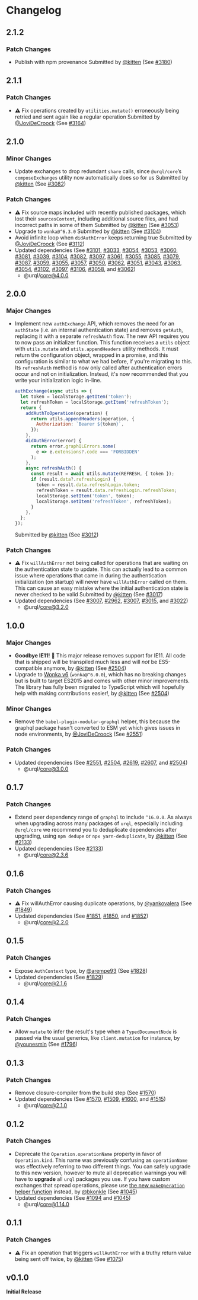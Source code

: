 # Changelog

## 2.1.2

### Patch Changes

- Publish with npm provenance
  Submitted by [@kitten](https://github.com/kitten) (See [#3180](https://github.com/urql-graphql/urql/pull/3180))

## 2.1.1

### Patch Changes

- ⚠️ Fix operations created by `utilities.mutate()` erroneously being retried and sent again like a regular operation
  Submitted by [@JoviDeCroock](https://github.com/JoviDeCroock) (See [#3164](https://github.com/urql-graphql/urql/pull/3164))

## 2.1.0

### Minor Changes

- Update exchanges to drop redundant `share` calls, since `@urql/core`’s `composeExchanges` utility now automatically does so for us
  Submitted by [@kitten](https://github.com/kitten) (See [#3082](https://github.com/urql-graphql/urql/pull/3082))

### Patch Changes

- ⚠️ Fix source maps included with recently published packages, which lost their `sourcesContent`, including additional source files, and had incorrect paths in some of them
  Submitted by [@kitten](https://github.com/kitten) (See [#3053](https://github.com/urql-graphql/urql/pull/3053))
- Upgrade to `wonka@^6.3.0`
  Submitted by [@kitten](https://github.com/kitten) (See [#3104](https://github.com/urql-graphql/urql/pull/3104))
- Avoid infinite loop when `didAuthError` keeps returning true
  Submitted by [@JoviDeCroock](https://github.com/JoviDeCroock) (See [#3112](https://github.com/urql-graphql/urql/pull/3112))
- Updated dependencies (See [#3101](https://github.com/urql-graphql/urql/pull/3101), [#3033](https://github.com/urql-graphql/urql/pull/3033), [#3054](https://github.com/urql-graphql/urql/pull/3054), [#3053](https://github.com/urql-graphql/urql/pull/3053), [#3060](https://github.com/urql-graphql/urql/pull/3060), [#3081](https://github.com/urql-graphql/urql/pull/3081), [#3039](https://github.com/urql-graphql/urql/pull/3039), [#3104](https://github.com/urql-graphql/urql/pull/3104), [#3082](https://github.com/urql-graphql/urql/pull/3082), [#3097](https://github.com/urql-graphql/urql/pull/3097), [#3061](https://github.com/urql-graphql/urql/pull/3061), [#3055](https://github.com/urql-graphql/urql/pull/3055), [#3085](https://github.com/urql-graphql/urql/pull/3085), [#3079](https://github.com/urql-graphql/urql/pull/3079), [#3087](https://github.com/urql-graphql/urql/pull/3087), [#3059](https://github.com/urql-graphql/urql/pull/3059), [#3055](https://github.com/urql-graphql/urql/pull/3055), [#3057](https://github.com/urql-graphql/urql/pull/3057), [#3050](https://github.com/urql-graphql/urql/pull/3050), [#3062](https://github.com/urql-graphql/urql/pull/3062), [#3051](https://github.com/urql-graphql/urql/pull/3051), [#3043](https://github.com/urql-graphql/urql/pull/3043), [#3063](https://github.com/urql-graphql/urql/pull/3063), [#3054](https://github.com/urql-graphql/urql/pull/3054), [#3102](https://github.com/urql-graphql/urql/pull/3102), [#3097](https://github.com/urql-graphql/urql/pull/3097), [#3106](https://github.com/urql-graphql/urql/pull/3106), [#3058](https://github.com/urql-graphql/urql/pull/3058), and [#3062](https://github.com/urql-graphql/urql/pull/3062))
  - @urql/core@4.0.0

## 2.0.0

### Major Changes

- Implement new `authExchange` API, which removes the need for an `authState` (i.e. an internal authentication state) and removes `getAuth`, replacing it with a separate `refreshAuth` flow.
  The new API requires you to now pass an initializer function. This function receives a `utils`
  object with `utils.mutate` and `utils.appendHeaders` utility methods.
  It must return the configuration object, wrapped in a promise, and this configuration is similar to
  what we had before, if you're migrating to this. Its `refreshAuth` method is now only called after
  authentication errors occur and not on initialization. Instead, it's now recommended that you write
  your initialization logic in-line.
  ```js
  authExchange(async utils => {
    let token = localStorage.getItem('token');
    let refreshToken = localStorage.getItem('refreshToken');
    return {
      addAuthToOperation(operation) {
        return utils.appendHeaders(operation, {
          Authorization: `Bearer ${token}`,
        });
      },
      didAuthError(error) {
        return error.graphQLErrors.some(
          e => e.extensions?.code === 'FORBIDDEN'
        );
      },
      async refreshAuth() {
        const result = await utils.mutate(REFRESH, { token });
        if (result.data?.refreshLogin) {
          token = result.data.refreshLogin.token;
          refreshToken = result.data.refreshLogin.refreshToken;
          localStorage.setItem('token', token);
          localStorage.setItem('refreshToken', refreshToken);
        }
      },
    };
  });
  ```
  Submitted by [@kitten](https://github.com/kitten) (See [#3012](https://github.com/urql-graphql/urql/pull/3012))

### Patch Changes

- ⚠️ Fix `willAuthError` not being called for operations that are waiting on the authentication state to update. This can actually lead to a common issue where operations that came in during the authentication initialization (on startup) will never have `willAuthError` called on them. This can cause an easy mistake where the initial authentication state is never checked to be valid
  Submitted by [@kitten](https://github.com/kitten) (See [#3017](https://github.com/urql-graphql/urql/pull/3017))
- Updated dependencies (See [#3007](https://github.com/urql-graphql/urql/pull/3007), [#2962](https://github.com/urql-graphql/urql/pull/2962), [#3007](https://github.com/urql-graphql/urql/pull/3007), [#3015](https://github.com/urql-graphql/urql/pull/3015), and [#3022](https://github.com/urql-graphql/urql/pull/3022))
  - @urql/core@3.2.0

## 1.0.0

### Major Changes

- **Goodbye IE11!** 👋 This major release removes support for IE11. All code that is shipped will be transpiled much less and will _not_ be ES5-compatible anymore, by [@kitten](https://github.com/kitten) (See [#2504](https://github.com/FormidableLabs/urql/pull/2504))
- Upgrade to [Wonka v6](https://github.com/0no-co/wonka) (`wonka@^6.0.0`), which has no breaking changes but is built to target ES2015 and comes with other minor improvements.
  The library has fully been migrated to TypeScript which will hopefully help with making contributions easier!, by [@kitten](https://github.com/kitten) (See [#2504](https://github.com/FormidableLabs/urql/pull/2504))

### Minor Changes

- Remove the `babel-plugin-modular-graphql` helper, this because the graphql package hasn't converted to ESM yet which gives issues in node environments, by [@JoviDeCroock](https://github.com/JoviDeCroock) (See [#2551](https://github.com/FormidableLabs/urql/pull/2551))

### Patch Changes

- Updated dependencies (See [#2551](https://github.com/FormidableLabs/urql/pull/2551), [#2504](https://github.com/FormidableLabs/urql/pull/2504), [#2619](https://github.com/FormidableLabs/urql/pull/2619), [#2607](https://github.com/FormidableLabs/urql/pull/2607), and [#2504](https://github.com/FormidableLabs/urql/pull/2504))
  - @urql/core@3.0.0

## 0.1.7

### Patch Changes

- Extend peer dependency range of `graphql` to include `^16.0.0`.
  As always when upgrading across many packages of `urql`, especially including `@urql/core` we recommend you to deduplicate dependencies after upgrading, using `npm dedupe` or `npx yarn-deduplicate`, by [@kitten](https://github.com/kitten) (See [#2133](https://github.com/FormidableLabs/urql/pull/2133))
- Updated dependencies (See [#2133](https://github.com/FormidableLabs/urql/pull/2133))
  - @urql/core@2.3.6

## 0.1.6

### Patch Changes

- ⚠️ Fix willAuthError causing duplicate operations, by [@yankovalera](https://github.com/yankovalera) (See [#1849](https://github.com/FormidableLabs/urql/pull/1849))
- Updated dependencies (See [#1851](https://github.com/FormidableLabs/urql/pull/1851), [#1850](https://github.com/FormidableLabs/urql/pull/1850), and [#1852](https://github.com/FormidableLabs/urql/pull/1852))
  - @urql/core@2.2.0

## 0.1.5

### Patch Changes

- Expose `AuthContext` type, by [@arempe93](https://github.com/arempe93) (See [#1828](https://github.com/FormidableLabs/urql/pull/1828))
- Updated dependencies (See [#1829](https://github.com/FormidableLabs/urql/pull/1829))
  - @urql/core@2.1.6

## 0.1.4

### Patch Changes

- Allow `mutate` to infer the result's type when a `TypedDocumentNode` is passed via the usual generics, like `client.mutation` for instance, by [@younesmln](https://github.com/younesmln) (See [#1796](https://github.com/FormidableLabs/urql/pull/1796))

## 0.1.3

### Patch Changes

- Remove closure-compiler from the build step (See [#1570](https://github.com/FormidableLabs/urql/pull/1570))
- Updated dependencies (See [#1570](https://github.com/FormidableLabs/urql/pull/1570), [#1509](https://github.com/FormidableLabs/urql/pull/1509), [#1600](https://github.com/FormidableLabs/urql/pull/1600), and [#1515](https://github.com/FormidableLabs/urql/pull/1515))
  - @urql/core@2.1.0

## 0.1.2

### Patch Changes

- Deprecate the `Operation.operationName` property in favor of `Operation.kind`. This name was
  previously confusing as `operationName` was effectively referring to two different things. You can
  safely upgrade to this new version, however to mute all deprecation warnings you will have to
  **upgrade** all `urql` packages you use. If you have custom exchanges that spread operations, please
  use [the new `makeOperation` helper
  function](https://formidable.com/open-source/urql/docs/api/core/#makeoperation) instead, by [@bkonkle](https://github.com/bkonkle) (See [#1045](https://github.com/FormidableLabs/urql/pull/1045))
- Updated dependencies (See [#1094](https://github.com/FormidableLabs/urql/pull/1094) and [#1045](https://github.com/FormidableLabs/urql/pull/1045))
  - @urql/core@1.14.0

## 0.1.1

### Patch Changes

- ⚠️ Fix an operation that triggers `willAuthError` with a truthy return value being sent off twice, by [@kitten](https://github.com/kitten) (See [#1075](https://github.com/FormidableLabs/urql/pull/1075))

## v0.1.0

**Initial Release**
